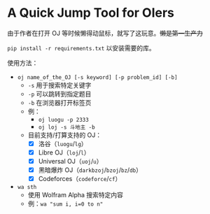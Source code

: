 # A Quick Jump Tool for OIers
由于作者在打开 OJ 等时候懒得动鼠标，就写了这玩意。~~懒是第一生产力~~

`pip install -r requirements.txt` 以安装需要的库。

使用方法：
- `oj name_of_the_OJ [-s keyword] [-p problem_id] [-b]`
  - `-s` 用于搜索特定关键字
  - `-p` 可以跳转到指定题目
  - `-b` 在浏览器打开标签页
  - 例：
    - `oj luogu -p 2333`
    - `oj loj -s 斗地主 -b`
  - 目前支持/打算支持的 OJ：
    - [x] 洛谷（`luogu`/`lg`）
    - [x] Libre OJ（`loj`/`l`）
    - [x] Universal OJ（`uoj`/`u`）
    - [x] 黑暗爆炸 OJ（`darkbzoj`/`bzoj`/`bz`/`db`）
    - [x] Codeforces（`codeforce`/`cf`）
- `wa sth`
  - 使用 Wolfram Alpha 搜索特定内容
  - 例：`wa "sum i, i=0 to n"`

